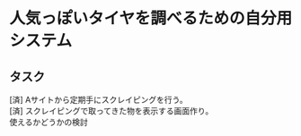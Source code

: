# 人気っぽいタイヤを調べるための自分用システム
## タスク
[済] Aサイトから定期手にスクレイピングを行う。  
[済] スクレイピングで取ってきた物を表示する画面作り。  
 使えるかどうかの検討  
